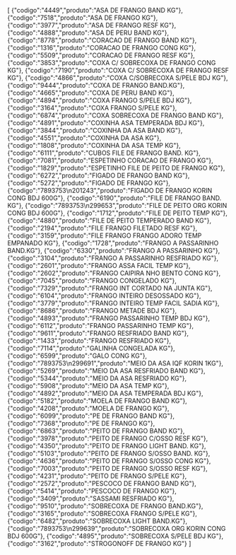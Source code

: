[
{"codigo":"4449","produto":"ASA DE FRANGO BAND KG"},
{"codigo":"7518","produto":"ASA DE FRANGO KG"},
{"codigo":"3977","produto":"ASA DE FRANGO RESF KG"},
{"codigo":"4888","produto":"ASA DE PERU BAND KG"},
{"codigo":"8778","produto":"CORACAO DE FRANGO BAND KG"},
{"codigo":"1316","produto":"CORACAO DE FRANGO CONG KG"},
{"codigo":"5509","produto":"CORACAO DE FRANGO RESF KG"},
{"codigo":"3853","produto":"COXA C/ SOBRECOXA DE FRANGO CONG KG"},
{"codigo":"7190","produto":"COXA C/ SOBRECOXA DE FRANGO RESF KG"},
{"codigo":"4866","produto":"COXA C/SOBRECOXA S/PELE BDJ KG"},
{"codigo":"9444","produto":"COXA DE FRANGO BAND.KG"},
{"codigo":"4665","produto":"COXA DE PERU BAND KG"},
{"codigo":"4894","produto":"COXA FRANGO S/PELE BDJ KG"},
{"codigo":"3164","produto":"COXA FRANGO S/PELE KG"},
{"codigo":"6874","produto":"COXA SOBRECOXA DE FRANGO BAND KG"},
{"codigo":"4891","produto":"COXINHA ASA TEMPERADA BDJ KG"},
{"codigo":"3844","produto":"COXINHA DA ASA BAND KG"},
{"codigo":"4551","produto":"COXINHA DA ASA KG"},
{"codigo":"1808","produto":"COXINHA DA ASA TEMP KG"},
{"codigo":"6111","produto":"CUBOS FILE DE FRANGO BAND. KG"},
{"codigo":"7081","produto":"ESPETINHO CORACAO DE FRANGO KG"},
{"codigo":"1829","produto":"ESPETINHO FILE DE PEITO DE FRANGO KG"},
{"codigo":"6272","produto":"FIGADO DE FRANGO BAND KG"},
{"codigo":"5272","produto":"FIGADO DE FRANGO KG"},
{"codigo":"7893753\n201243","produto":"FIGADO DE FRANGO KORIN CONG BDJ 600G"},
{"codigo":"6190","produto":"FILE DE FRANGO BAND. KG"},
{"codigo":"7893753\n299653","produto":"FILE DE PEITO ORG KORIN CONG BDJ 600G"},
{"codigo":"1712","produto":"FILE DE PEITO TEMP KG"},
{"codigo":"4880","produto":"FILE DE PEITO TEMPERADO BAND KG"},
{"codigo":"2194","produto":"FILE FRANGO FILETADO RESF KG"},
{"codigo":"3159","produto":"FILE FRANGO FRANGO ADORO TEMP EMPANADO KG"},
{"codigo":"1728","produto":"FRANGO A PASSARINHO BAND.KG"},
{"codigo":"6330","produto":"FRANGO A PASSARINHO KG"},
{"codigo":"3104","produto":"FRANGO A PASSARINHO RESFRIADO KG"},
{"codigo":"2601","produto":"FRANGO ASSA FACIL TEMP KG"},
{"codigo":"2602","produto":"FRANGO CAIPIRA NHO BENTO CONG KG"},
{"codigo":"7045","produto":"FRANGO CONGELADO KG"},
{"codigo":"7329","produto":"FRANGO INT CORTADO NA JUNTA KG"},
{"codigo":"6104","produto":"FRANGO INTEIRO DESOSSADO KG"},
{"codigo":"3779","produto":"FRANGO INTEIRO TEMP FACIL SADIA KG"},
{"codigo":"8686","produto":"FRANGO METADE BDJ KG"},
{"codigo":"4893","produto":"FRANGO PASSARINHO TEMP BDJ KG"},
{"codigo":"6112","produto":"FRANGO PASSARINHO TEMP KG"},
{"codigo":"9611","produto":"FRANGO RESFRIADO BAND KG"},
{"codigo":"1433","produto":"FRANGO RESFRIADO KG"},
{"codigo":"7114","produto":"GALINHA CONGELADA KG"},
{"codigo":"6599","produto":"GALO CONG KG"},
{"codigo":"7893753\n299691","produto":"MEIO DA ASA IQF KORIN 1KG"},
{"codigo":"5269","produto":"MEIO DA ASA RESFRIADO BAND KG"},
{"codigo":"5344","produto":"MEIO DA ASA RESFRIADO KG"},
{"codigo":"5908","produto":"MEIO DA ASA TEMP KG"},
{"codigo":"4892","produto":"MEIO DA ASA TEMPERADA BDJ KG"},
{"codigo":"5182","produto":"MOELA DE FRANGO BAND KG"},
{"codigo":"4208","produto":"MOELA DE FRANGO KG"},
{"codigo":"6099","produto":"PE DE FRANGO BAND KG"},
{"codigo":"7368","produto":"PE DE FRANGO KG"},
{"codigo":"6863","produto":"PEITO DE FRANGO BAND KG"},
{"codigo":"3978","produto":"PEITO DE FRANGO C/OSSO RESF KG"},
{"codigo":"4350","produto":"PEITO DE FRANGO LIGHT BAND. KG"},
{"codigo":"5103","produto":"PEITO DE FRANGO S/OSSO BAND. KG"},
{"codigo":"4636","produto":"PEITO DE FRANGO S/OSSO CONG KG"},
{"codigo":"7003","produto":"PEITO DE FRANGO S/OSSO RESF KG"},
{"codigo":"4231","produto":"PEITO DE FRANGO S/PELE KG"},
{"codigo":"2572","produto":"PESCOCO DE FRANGO BAND KG"},
{"codigo":"5414","produto":"PESCOCO DE FRANGO KG"},
{"codigo":"3409","produto":"SASSAMI RESFRIADO KG"},
{"codigo":"9510","produto":"SOBRECOXA DE FRANGO BAND.KG"},
{"codigo":"3165","produto":"SOBRECOXA FRANGO S/PELE KG"},
{"codigo":"6482","produto":"SOBRECOXA LIGHT BAND.KG"},
{"codigo":"7893753\n299639","produto":"SOBRECOXA ORG KORIN CONG BDJ 600G"},
{"codigo":"4895","produto":"SOBRECOXA S/PELE BDJ KG"},
{"codigo":"3162","produto":"STROGONOFF DE FRANGO KG"}
]
